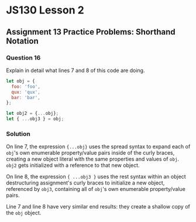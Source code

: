 # JS130 Lesson 2

## Assignment 13 Practice Problems: Shorthand Notation

### Question 16

Explain in detail what lines 7 and 8 of this code are doing.

```js
let obj = {
  foo: 'foo',
  qux: 'qux',
  bar: 'bar',
};

let obj2 = {...obj};
let { ...obj3 } = obj;
```

### Solution

On line 7, the expression `{...obj}` uses the spread syntax to expand each of
`obj`'s own enumerable property/value pairs inside of the curly braces, creating
a new object literal with the same properties and values of `obj`. `obj2` gets
initialized with a reference to that new object.

On line 8, the expression `{ ...obj3 }` uses the rest syntax within an object
destructuring assignment's curly braces to initialize a new object, referenced
by `obj3`, containing all of `obj`'s own enumerable property/value pairs.

Line 7 and line 8 have very similar end results: they create a shallow copy of
the `obj` object.
